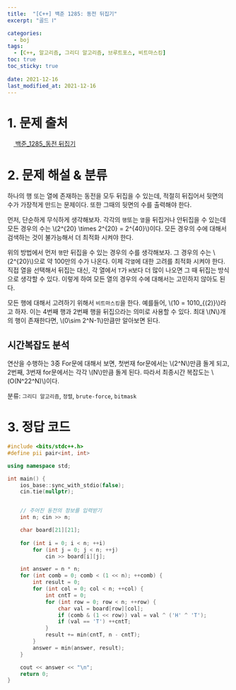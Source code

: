 ```yaml
---
title:  "[C++] 백준 1285: 동전 뒤집기"
excerpt: "골드 Ⅰ"

categories:
  - boj
tags:
  - [C++, 알고리즘, 그리디 알고리즘, 브루트포스, 비트마스킹]
toc: true
toc_sticky: true
 
date: 2021-12-16
last_modified_at: 2021-12-16
---
```



# 1. 문제 출처
[<img src="https://static.solved.ac/tier_small/15.svg" style="width: 1em"> 백준_1285_동전 뒤집기](https://www.acmicpc.net/problem/1285)

# 2. 문제 해설 & 분류
하나의 행 또는 열에 존재하는 동전을 모두 뒤집을 수 있는데, 적절히 뒤집어서 뒷면의 수가 가장적게 만드는 문제이다. 또한 그때의 뒷면의 수를 출력해야 한다.

먼저, 단순하게 무식하게 생각해보자. 각각의 `행`또는 `열`을 뒤집거나 안뒤집을 수 있는데 모든 경우의 수는 \\(2^{20} \times 2^{20} = 2^{40}\\)이다. 모든 경우의 수에 대해서 검색하는 것이 불가능해서 더 최적화 시켜야 한다.

위의 방법에서 먼저 `행`만 뒤집을 수 있는 경우의 수를 생각해보자. 그 경우의 수는 \\(2^{20}\\)으로 약 100만의 수가 나온다. 이제 각`열`에 대한 고려를 최적화 시켜야 한다. 직접 열을 선택해서 뒤집는 대신, 각 열에서 `T`가 `H`보다 더 많이 나오면 그 때 뒤집는 방식으로 생각할 수 있다. 이렇게 하여 모든 열의 경우의 수에 대해서는 고민하지 않아도 된다.

모든 행에 대해서 고려하기 위해서 `비트마스킹`을 한다. 예를들어, \\(10 = 1010_{(2)}\\)라고 하자. 이는 4번째 행과 2번째 행을 뒤집으라는 의미로 사용할 수 있다. 최대 \\(N\\)개의 행이 존재한다면, \\(0\sim 2^N-1\\)만큼만 알아보면 된다.

## 시간복잡도 분석
연산을 수행하는 3중 For문에 대해서 보면, 첫번재 for문에서는 \\(2^N\\)만큼 돌게 되고, 2번째, 3번재 for문에서는 각각 \\(N\\)만큼 돌게 된다. 따라서 최종시간 복잡도는 \\(O(N^22^N)\\)이다.

분류: `그리디 알고리즘`, `정렬`, `brute-force`, `bitmask`

# 3. 정답 코드
```cpp
#include <bits/stdc++.h>
#define pii pair<int, int>

using namespace std;

int main() {
    ios_base::sync_with_stdio(false);
    cin.tie(nullptr);


    // 주어진 동전의 정보를 입력받기
    int n; cin >> n;

    char board[21][21];
    
    for (int i = 0; i < n; ++i)
        for (int j = 0; j < n; ++j)
            cin >> board[i][j]; 

    int answer = n * n;
    for (int comb = 0; comb < (1 << n); ++comb) {
        int result = 0;
        for (int col = 0; col < n; ++col) {
            int cntT = 0;
            for (int row = 0; row < n; ++row) {
                char val = board[row][col];
                if (comb & (1 << row)) val = val ^ ('H' ^ 'T');
                if (val == 'T') ++cntT;
            }
            result += min(cntT, n - cntT);
        }
        answer = min(answer, result);
    }

    cout << answer << "\n";
    return 0;
}
```


